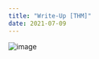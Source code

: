 ```yaml
---
title: "Write-Up [THM]"
date: 2021-07-09
---
```


![image](https://user-images.githubusercontent.com/87175527/125082799-8b936480-e0bf-11eb-975b-2e6e219e97cf.png)

